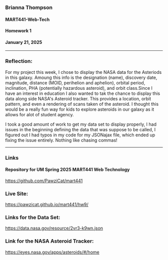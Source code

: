 ### Brianna Thompson
#### MART441-Web-Tech
#### Homework 1
#### January 21, 2025
------


### Reflection:
For my project this week, I chose to display the NASA data for the Asteriods in this galaxy. Amoung this info is the designation (name), discovery date, magnitude, distance (MOID, perihelion and aphelion), orbital period, inclination, PHA (potentially hazardous asteroid), and orbit class.Since I have an interest in education I also wanted to tak the chance to display this data along side NASA's Asteroid tracker. This provides a location, orbit pattern, and even a rendering of scans taken of the asteroid. I thought this would be a really fun way for kids to explore asteroids in our galaxy as it allows for alot of student agency. 

I took a good amount of work to get my data set to display properly, I had issues in the beginning defining the data that was suppose to be called, I figured out I had typos in my code for my JSONajax file, which ended up fixing the issue entirely. Nothing like chasing commas!

-----

### Links

#### Repository for UM Spring 2025 MART441 Web Technology
https://github.com/PawziCat/mart441

### Live Site:
https://pawzicat.github.io/mart441/hw9/


### Links for the Data Set:
https://data.nasa.gov/resource/2vr3-k9wn.json

### Link for the NASA Asteroid Tracker:
https://eyes.nasa.gov/apps/asteroids/#/home 